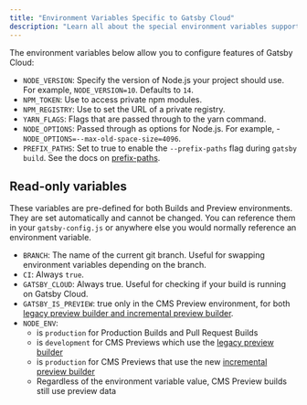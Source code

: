 ```yaml
---
title: "Environment Variables Specific to Gatsby Cloud"
description: "Learn all about the special environment variables support to configure your Gatsby Cloud site"
---
```


The environment variables below allow you to configure features of Gatsby Cloud:

- `NODE_VERSION`: Specify the version of Node.js your project should use. For example, `NODE_VERSION=10`. Defaults to `14`.
- `NPM_TOKEN`: Use to access private npm modules.
- `NPM_REGISTRY`: Use to set the URL of a private registry.
- `YARN_FLAGS`: Flags that are passed through to the yarn command.
- `NODE_OPTIONS`: Passed through as options for Node.js. For example, - `NODE_OPTIONS=--max-old-space-size=4096`.
- `PREFIX_PATHS`: Set to true to enable the `--prefix-paths` flag during `gatsby build`. See the docs on [prefix-paths](../../how-to/previews-deploys-hosting/path-prefix).

## Read-only variables

These variables are pre-defined for both Builds and Preview environments. They are set automatically and cannot be changed. You can reference them in your `gatsby-config.js` or anywhere else you would normally reference an environment variable.

- `BRANCH`: The name of the current git branch. Useful for swapping environment variables depending on the branch.
- `CI`: Always `true`.
- `GATSBY_CLOUD`: Always true. Useful for checking if your build is running on Gatsby Cloud.
- `GATSBY_IS_PREVIEW`: true only in the CMS Preview environment, for both [legacy preview builder and incremental preview builder](https://support.gatsbyjs.com/hc/en-us/articles/360055676874).
- `NODE_ENV`:
  - is `production` for Production Builds and Pull Request Builds
  - is `development` for CMS Previews which use the [legacy preview builder](https://support.gatsbyjs.com/hc/en-us/articles/360055676874)
  - is `production` for CMS Previews that use the new [incremental preview builder](https://support.gatsbyjs.com/hc/en-us/articles/360055676874)
  - Regardless of the environment variable value, CMS Preview builds still use preview data
